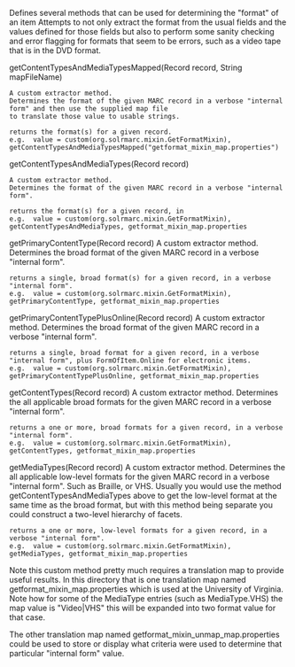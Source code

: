 Defines several methods that can be used for determining the "format" of an item 
Attempts to not only extract the format from the usual fields and the values defined for those fields
but also to perform some sanity checking and error flagging for formats that seem to be errors, such as
a video tape that is in the DVD format.

getContentTypesAndMediaTypesMapped(Record record, String mapFileName)

    A custom extractor method.
    Determines the format of the given MARC record in a verbose "internal form" and then use the supplied map file
    to translate those value to usable strings.

    returns the format(s) for a given record.
    e.g.  value = custom(org.solrmarc.mixin.GetFormatMixin), getContentTypesAndMediaTypesMapped("getformat_mixin_map.properties")
    

getContentTypesAndMediaTypes(Record record) 

    A custom extractor method.
    Determines the format of the given MARC record in a verbose "internal form".

    returns the format(s) for a given record, in 
    e.g.  value = custom(org.solrmarc.mixin.GetFormatMixin), getContentTypesAndMediaTypes, getformat_mixin_map.properties


getPrimaryContentType(Record record)
    A custom extractor method.
    Determines the broad format of the given MARC record in a verbose "internal form".

    returns a single, broad format(s) for a given record, in a verbose "internal form". 
    e.g.  value = custom(org.solrmarc.mixin.GetFormatMixin), getPrimaryContentType, getformat_mixin_map.properties
    

getPrimaryContentTypePlusOnline(Record record)
    A custom extractor method.
    Determines the broad format of the given MARC record in a verbose "internal form".

    returns a single, broad format for a given record, in a verbose "internal form", plus FormOfItem.Online for electronic items. 
    e.g.  value = custom(org.solrmarc.mixin.GetFormatMixin), getPrimaryContentTypePlusOnline, getformat_mixin_map.properties

getContentTypes(Record record)
    A custom extractor method.
    Determines the all applicable broad formats for the given MARC record in a verbose "internal form".

    returns a one or more, broad formats for a given record, in a verbose "internal form". 
    e.g.  value = custom(org.solrmarc.mixin.GetFormatMixin), getContentTypes, getformat_mixin_map.properties

getMediaTypes(Record record)
    A custom extractor method.
    Determines the all applicable low-level formats for the given MARC record in a verbose "internal form".
    Such as  Braille, or VHS.  Usually you would use the method getContentTypesAndMediaTypes above to get the
    low-level format at the same time as the broad format, but with this method being separate you could construct 
    a two-level hierarchy of facets.

    returns a one or more, low-level formats for a given record, in a verbose "internal form". 
    e.g.  value = custom(org.solrmarc.mixin.GetFormatMixin), getMediaTypes, getformat_mixin_map.properties
    
Note this custom method pretty much requires a translation map to provide useful results.  In this directory that is 
one translation map named getformat_mixin_map.properties which is used at the University of Virginia.  Note how for
some of the MediaType entries (such as MediaType.VHS) the map value is "Video|VHS" this will be expanded into two 
format value for that case.   

The other translation map named getformat_mixin_unmap_map.properties could be used to store or display what criteria 
were used to determine that particular "internal form" value.   
   